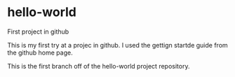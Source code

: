 # hello-world
First project in github

This is my first try at a projec in github. I used the gettign startde guide from the github home page.

This is the first branch off of the hello-world project repository.
